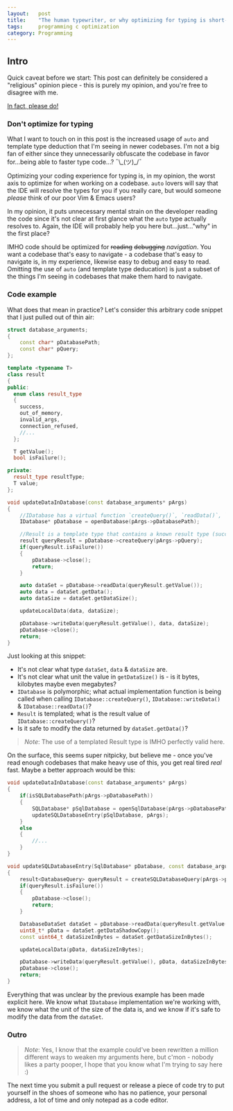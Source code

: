 ```yaml
---
layout:   post
title:    "The human typewriter, or why optimizing for typing is short-sighted"
tags:     programming c optimization
category: Programming
---
```


## Intro
Quick caveat before we start: This post can definitely be considered a "religious" opinion piece - this is purely my opinion, and you're free to disagree with me.

[In fact, please do!](https://mastodon.gamedev.place/@FelixK15)

### Don't optimize for typing

What I want to touch on in this post is the increased usage of `auto` and template type deduction that I'm seeing in newer codebases.
I'm not a big fan of either since they unnecessarily obfuscate the codebase in favor for...being able to faster type code...? ¯\\\_(ツ)_/¯  

Optimizing your coding experience for typing is, in my opinion, the worst axis to optimize for when working on a codebase. `auto` lovers will say that the IDE will resolve the types for you if you really care, but would someone *please* think of our poor Vim & Emacs users?

In my opinion, it puts unnecessary mental strain on the developer reading the code since it's not clear at first glance what the `auto` type actually resolves to. Again, the IDE will probably help you here but...just..."why" in the first place?

IMHO code should be optimized for ~~reading~~ ~~debugging~~ *navigation*. You want a codebase that's easy to navigate - a codebase that's easy to navigate is, in my experience, likewise easy to debug and easy to read. Omitting the use of `auto` (and template type deducation) is just a subset of the things I'm seeing in codebases that make them hard to navigate.


### Code example
What does that mean in practice?
Let's consider this arbitrary code snippet that I just pulled out of thin air:
```cpp
struct database_arguments;
{
    const char* pDatabasePath;
    const char* pQuery;
};

template <typename T>
class result
{
public:
  enum class result_type
  {
    success,
    out_of_memory,
    invalid_args,
    connection_refused,
    //...
  };

  T getValue();
  bool isFailure();

private:
  result_type resultType;
  T value;
};

void updateDataInDatabase(const database_arguments* pArgs)
{
    //IDatabase has a virtual function `createQuery()`, `readData()`, `close()`, `writeData()`
    IDatabase* pDatabase = openDatabase(pArgs->pDatabasePath);    

    //Result is a template type that contains a known result type (success,failure), which can be checked by `isFailure()`, and the actual result value from the function   which can be retrieved by `getResult()`
    result queryResult = pDatabase->createQuery(pArgs->pQuery);
    if(queryResult.isFailure())
    {
        pDatabase->close();
        return;
    }   

    auto dataSet = pDatabase->readData(queryResult.getValue());
    auto data = dataSet.getData();
    auto dataSize = dataSet.getDataSize();  

    updateLocalData(data, dataSize); 

    pDatabase->writeData(queryResult.getValue(), data, dataSize);
    pDatabase->close();
    return;
}
```

Just looking at this snippet:
- It's not clear what type `dataSet`, `data` & `dataSize` are.
- It's not clear what unit the value in `getDataSize()` is - is it bytes, kilobytes maybe even megabytes?
- `IDatabase` is polymorphic; what actual implementation function is being called when calling `IDatabase::createQuery()`, `IDatabase::writeData()` & `IDatabase::readData()`?
- `Result` is templated; what is the result value of `IDatabase::createQuery()`?
- Is it safe to modify the data returned by `dataSet.getData()`?

> *Note*: The use of a templated Result type is IMHO perfectly valid here.

On the surface, this seems super nitpicky, but believe me - once you've read enough codebases that make heavy use of this, you get real tired *real* fast.
Maybe a better approach would be this:

```cpp
void updateDataInDatabase(const database_arguments* pArgs)
{
    if(isSQLDatabasePath(pArgs->pDatabasePath))
    {
        SQLDatabase* pSqlDatabase = openSqlDatabase(pArgs->pDatabasePath);
        updateSQLDatabaseEntry(pSqlDatabase, pArgs);
    }
    else
    {
        //...
    }
}

void updateSQLDatabaseEntry(SqlDatabase* pDatabase, const database_arguments* pArgs)
{
    result<DatabaseQuery> queryResult = createSQLDatabaseQuery(pArgs->pQuery);
    if(queryResult.isFailure())
    {
        pDatabase->close();
        return;
    }

    DatabaseDataSet dataSet = pDatabase->readData(queryResult.getValue());
    uint8_t* pData = dataSet.getDataShadowCopy();
    const uint64_t dataSizeInBytes = dataSet.getDataSizeInBytes();

    updateLocalData(pData, dataSizeInBytes);

    pDatabase->writeData(queryResult.getValue(), pData, dataSizeInBytes);
    pDatabase->close();
    return;
}
```
Everything that was unclear by the previous example has been made explicit here.
We know what `IDatabase` implementation we're working with, we know what the unit of the size of the data is, and we know if it's safe to modify the data from the `dataSet`.

### Outro

> *Note*: Yes, I know that the example could've been rewritten a million different ways to weaken my arguments here, but c'mon - nobody likes a party pooper, I hope that you know what I'm trying to say here :)

The next time you submit a pull request or release a piece of code try to put yourself in the shoes of someone who has no patience, your personal address, a lot of time and only notepad as a code editor.
